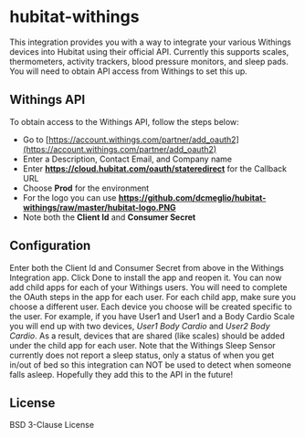 # hubitat-withings
This integration provides you with a way to integrate your various Withings devices into Hubitat using their official API. Currently this supports scales, thermometers, activity trackers, blood pressure monitors, and sleep pads. You will need to obtain API access from Withings to set this up.

## Withings API
To obtain access to the Withings API, follow the steps below:
* Go to [https://account.withings.com/partner/add_oauth2](https://account.withings.com/partner/add_oauth2)
* Enter a Description, Contact Email, and Company name
* Enter **https://cloud.hubitat.com/oauth/stateredirect** for the Callback URL
* Choose **Prod** for the environment
* For the logo you can use **https://github.com/dcmeglio/hubitat-withings/raw/master/hubitat-logo.PNG**
* Note both the **Client Id** and **Consumer Secret**

## Configuration
Enter both the Client Id and Consumer Secret from above in the Withings Integration app. Click Done to install the app and reopen it. You can now add child apps for each of your Withings users. You will need to complete the OAuth steps in the app for each user. For each child app, make sure you choose a different user. Each device you choose will be created specific to the user. For example, if you have User1 and User1 and a Body Cardio Scale you will end up with two devices, *User1 Body Cardio* and *User2 Body Cardio*. As a result, devices that are shared (like scales) should be added under the child app for each user. Note that the Withings Sleep Sensor currently does not report a sleep status, only a status of when you get in/out of bed so this integration can NOT be used to detect when someone falls asleep. Hopefully they add this to the API in the future!

## License
BSD 3-Clause License
